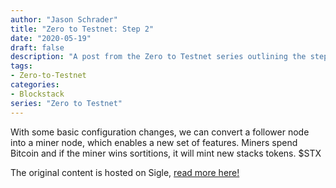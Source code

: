 ```yaml
---
author: "Jason Schrader"
title: "Zero to Testnet: Step 2"
date: "2020-05-19"
draft: false
description: "A post from the Zero to Testnet series outlining the steps required and experience of running a miner node on the Stacks testnet network."
tags:
- Zero-to-Testnet 
categories:
- Blockstack
series: "Zero to Testnet"
---
```


With some basic configuration changes, we can convert a follower node into a miner node, which enables a new set of features. Miners spend Bitcoin and if the miner wins sortitions, it will mint new stacks tokens. $STX

The original content is hosted on Sigle, [read more here!](https://app.sigle.io/whoabuddy.id.blockstack/Lqq5_aeI1A06l_FQ8s9Jv)